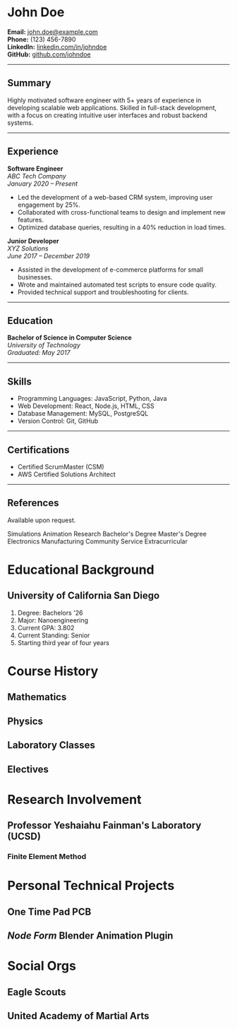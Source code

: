 # John Doe

**Email:** john.doe@example.com  
**Phone:** (123) 456-7890  
**LinkedIn:** [linkedin.com/in/johndoe](https://linkedin.com/in/johndoe)  
**GitHub:** [github.com/johndoe](https://github.com/johndoe)

---

## Summary

Highly motivated software engineer with 5+ years of experience in developing scalable web applications. Skilled in full-stack development, with a focus on creating intuitive user interfaces and robust backend systems.

---

## Experience

**Software Engineer**  
*ABC Tech Company*  
*January 2020 – Present*  
- Led the development of a web-based CRM system, improving user engagement by 25%.
- Collaborated with cross-functional teams to design and implement new features.
- Optimized database queries, resulting in a 40% reduction in load times.

**Junior Developer**  
*XYZ Solutions*  
*June 2017 – December 2019*  
- Assisted in the development of e-commerce platforms for small businesses.
- Wrote and maintained automated test scripts to ensure code quality.
- Provided technical support and troubleshooting for clients.

---

## Education

**Bachelor of Science in Computer Science**  
*University of Technology*  
*Graduated: May 2017*

---

## Skills

- Programming Languages: JavaScript, Python, Java
- Web Development: React, Node.js, HTML, CSS
- Database Management: MySQL, PostgreSQL
- Version Control: Git, GitHub

---

## Certifications

- Certified ScrumMaster (CSM)
- AWS Certified Solutions Architect

---

## References

Available upon request.


Simulations
Animation
Research
Bachelor's Degree
Master's Degree
Electronics
Manufacturing
Community Service
Extracurricular

# Educational Background
## University of California San Diego
1. Degree: Bachelors '26
2. Major: Nanoengineering
3. Current GPA: 3.802
4. Current Standing: Senior
5. Starting third year of four years 
# Course History
## Mathematics
## Physics
## Laboratory Classes
## Electives
# Research Involvement
## Professor Yeshaiahu Fainman's Laboratory (UCSD)
### Finite Element Method
# Personal Technical Projects
## One Time Pad PCB
## *Node Form* Blender Animation Plugin

# Social  Orgs
## Eagle Scouts
## United Academy of Martial Arts

